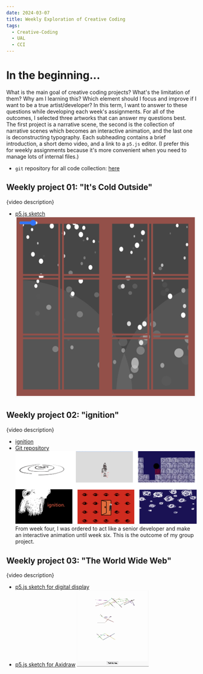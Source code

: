 ```yaml
---
date: 2024-03-07
title: Weekly Exploration of Creative Coding
tags:
  - Creative-Coding
  - UAL
  - CCI
---
```

# In the beginning...
What is the main goal of creative coding projects? What's the limitation of them? Why am I learning this? Which element should I focus and improve if I want to be a true artist/developer? In this term, I want to answer to these questions while developing each week's assignments. For all of the outcomes, I selected three artworks that can answer my questions best. The first project is a narrative scene, the second is the collection of narrative scenes which becomes an interactive animation, and the last one is deconstructing typography. Each subheading contains a brief introduction, a short demo video, and a link to a `p5.js` editor. (I prefer this for weekly assignments because it's more convenient when you need to manage lots of internal files.)

- `git` repository for all code collection: [here](https://git.arts.ac.uk/23005523/coding-two-weekly)

## Weekly project 01: "It's Cold Outside"
{video description}
- [p5.js sketch](https://editor.p5js.org/artreadcode/sketches/Dpkmg0nAO)
![weekly 01](https://github.com/artreadcode/artreadcode.github.io/blob/main/assets/images/2023/UAL/Coding/screenshot%20(It's%20cold%20outside).png?raw=true)


## Weekly project 02: "ignition"
{video description}
- [ignition](https://git.arts.ac.uk/pages/23005523/ignition/)
- [Git repository](https://git.arts.ac.uk/23005523/ignition)
![weekly 02](https://github.com/artreadcode/artreadcode.github.io/blob/main/assets/images/2023/UAL/Coding/screenshot%20(ignition).png?raw=true)
From week four, I was ordered to act like a senior developer and make an interactive animation until week six. This is the outcome of my group project.

## Weekly project 03: "The World Wide Web"
{video description}
- [p5.js sketch for digital display](https://editor.p5js.org/artreadcode/sketches/0KWhmm3kn)
- [p5.js sketch for Axidraw](https://editor.p5js.org/artreadcode/sketches/7N90FGRXK )
![weekly 03](https://github.com/artreadcode/artreadcode.github.io/blob/main/assets/images/2023/UAL/Coding/screenshot%20(the%20world%20wide%20web).gif?raw=true)




